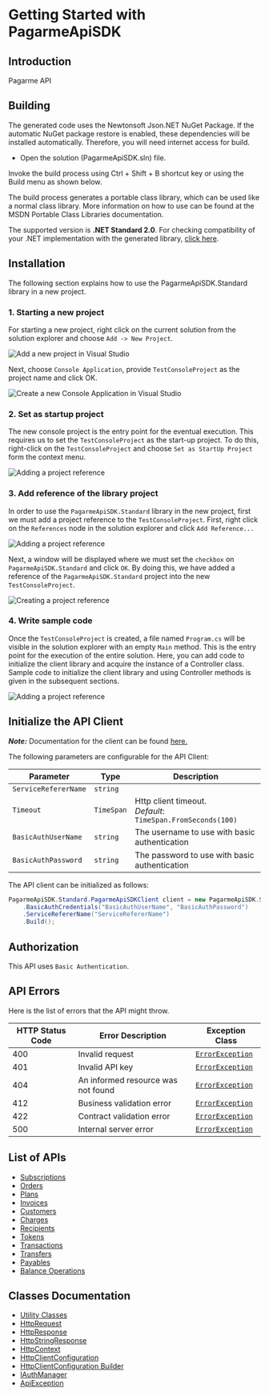 
# Getting Started with PagarmeApiSDK

## Introduction

Pagarme API

## Building

The generated code uses the Newtonsoft Json.NET NuGet Package. If the automatic NuGet package restore is enabled, these dependencies will be installed automatically. Therefore, you will need internet access for build.

* Open the solution (PagarmeApiSDK.sln) file.

Invoke the build process using Ctrl + Shift + B shortcut key or using the Build menu as shown below.

The build process generates a portable class library, which can be used like a normal class library. More information on how to use can be found at the MSDN Portable Class Libraries documentation.

The supported version is **.NET Standard 2.0**. For checking compatibility of your .NET implementation with the generated library, [click here](https://dotnet.microsoft.com/en-us/platform/dotnet-standard#versions).

## Installation

The following section explains how to use the PagarmeApiSDK.Standard library in a new project.

### 1. Starting a new project

For starting a new project, right click on the current solution from the solution explorer and choose `Add -> New Project`.

![Add a new project in Visual Studio](https://apidocs.io/illustration/cs?workspaceFolder=PagarmeApiSDK-CSharp&workspaceName=PagarmeApiSDK&projectName=PagarmeApiSDK.Standard&rootNamespace=PagarmeApiSDK.Standard&step=addProject)

Next, choose `Console Application`, provide `TestConsoleProject` as the project name and click OK.

![Create a new Console Application in Visual Studio](https://apidocs.io/illustration/cs?workspaceFolder=PagarmeApiSDK-CSharp&workspaceName=PagarmeApiSDK&projectName=PagarmeApiSDK.Standard&rootNamespace=PagarmeApiSDK.Standard&step=createProject)

### 2. Set as startup project

The new console project is the entry point for the eventual execution. This requires us to set the `TestConsoleProject` as the start-up project. To do this, right-click on the `TestConsoleProject` and choose `Set as StartUp Project` form the context menu.

![Adding a project reference](https://apidocs.io/illustration/cs?workspaceFolder=PagarmeApiSDK-CSharp&workspaceName=PagarmeApiSDK&projectName=PagarmeApiSDK.Standard&rootNamespace=PagarmeApiSDK.Standard&step=setStartup)

### 3. Add reference of the library project

In order to use the `PagarmeApiSDK.Standard` library in the new project, first we must add a project reference to the `TestConsoleProject`. First, right click on the `References` node in the solution explorer and click `Add Reference...`

![Adding a project reference](https://apidocs.io/illustration/cs?workspaceFolder=PagarmeApiSDK-CSharp&workspaceName=PagarmeApiSDK&projectName=PagarmeApiSDK.Standard&rootNamespace=PagarmeApiSDK.Standard&step=addReference)

Next, a window will be displayed where we must set the `checkbox` on `PagarmeApiSDK.Standard` and click `OK`. By doing this, we have added a reference of the `PagarmeApiSDK.Standard` project into the new `TestConsoleProject`.

![Creating a project reference](https://apidocs.io/illustration/cs?workspaceFolder=PagarmeApiSDK-CSharp&workspaceName=PagarmeApiSDK&projectName=PagarmeApiSDK.Standard&rootNamespace=PagarmeApiSDK.Standard&step=createReference)

### 4. Write sample code

Once the `TestConsoleProject` is created, a file named `Program.cs` will be visible in the solution explorer with an empty `Main` method. This is the entry point for the execution of the entire solution. Here, you can add code to initialize the client library and acquire the instance of a Controller class. Sample code to initialize the client library and using Controller methods is given in the subsequent sections.

![Adding a project reference](https://apidocs.io/illustration/cs?workspaceFolder=PagarmeApiSDK-CSharp&workspaceName=PagarmeApiSDK&projectName=PagarmeApiSDK.Standard&rootNamespace=PagarmeApiSDK.Standard&step=addCode)

## Initialize the API Client

**_Note:_** Documentation for the client can be found [here.](https://www.github.com/pagarme/pagarme-net-standard-sdk/tree/6.8.3/doc/client.md)

The following parameters are configurable for the API Client:

| Parameter | Type | Description |
|  --- | --- | --- |
| `ServiceRefererName` | `string` |  |
| `Timeout` | `TimeSpan` | Http client timeout.<br>*Default*: `TimeSpan.FromSeconds(100)` |
| `BasicAuthUserName` | `string` | The username to use with basic authentication |
| `BasicAuthPassword` | `string` | The password to use with basic authentication |

The API client can be initialized as follows:

```csharp
PagarmeApiSDK.Standard.PagarmeApiSDKClient client = new PagarmeApiSDK.Standard.PagarmeApiSDKClient.Builder()
    .BasicAuthCredentials("BasicAuthUserName", "BasicAuthPassword")
    .ServiceRefererName("ServiceRefererName")
    .Build();
```

## Authorization

This API uses `Basic Authentication`.

## API Errors

Here is the list of errors that the API might throw.

| HTTP Status Code | Error Description | Exception Class |
|  --- | --- | --- |
| 400 | Invalid request | [`ErrorException`](https://www.github.com/pagarme/pagarme-net-standard-sdk/tree/6.8.3/doc/models/error-exception.md) |
| 401 | Invalid API key | [`ErrorException`](https://www.github.com/pagarme/pagarme-net-standard-sdk/tree/6.8.3/doc/models/error-exception.md) |
| 404 | An informed resource was not found | [`ErrorException`](https://www.github.com/pagarme/pagarme-net-standard-sdk/tree/6.8.3/doc/models/error-exception.md) |
| 412 | Business validation error | [`ErrorException`](https://www.github.com/pagarme/pagarme-net-standard-sdk/tree/6.8.3/doc/models/error-exception.md) |
| 422 | Contract validation error | [`ErrorException`](https://www.github.com/pagarme/pagarme-net-standard-sdk/tree/6.8.3/doc/models/error-exception.md) |
| 500 | Internal server error | [`ErrorException`](https://www.github.com/pagarme/pagarme-net-standard-sdk/tree/6.8.3/doc/models/error-exception.md) |

## List of APIs

* [Subscriptions](https://www.github.com/pagarme/pagarme-net-standard-sdk/tree/6.8.3/doc/controllers/subscriptions.md)
* [Orders](https://www.github.com/pagarme/pagarme-net-standard-sdk/tree/6.8.3/doc/controllers/orders.md)
* [Plans](https://www.github.com/pagarme/pagarme-net-standard-sdk/tree/6.8.3/doc/controllers/plans.md)
* [Invoices](https://www.github.com/pagarme/pagarme-net-standard-sdk/tree/6.8.3/doc/controllers/invoices.md)
* [Customers](https://www.github.com/pagarme/pagarme-net-standard-sdk/tree/6.8.3/doc/controllers/customers.md)
* [Charges](https://www.github.com/pagarme/pagarme-net-standard-sdk/tree/6.8.3/doc/controllers/charges.md)
* [Recipients](https://www.github.com/pagarme/pagarme-net-standard-sdk/tree/6.8.3/doc/controllers/recipients.md)
* [Tokens](https://www.github.com/pagarme/pagarme-net-standard-sdk/tree/6.8.3/doc/controllers/tokens.md)
* [Transactions](https://www.github.com/pagarme/pagarme-net-standard-sdk/tree/6.8.3/doc/controllers/transactions.md)
* [Transfers](https://www.github.com/pagarme/pagarme-net-standard-sdk/tree/6.8.3/doc/controllers/transfers.md)
* [Payables](https://www.github.com/pagarme/pagarme-net-standard-sdk/tree/6.8.3/doc/controllers/payables.md)
* [Balance Operations](https://www.github.com/pagarme/pagarme-net-standard-sdk/tree/6.8.3/doc/controllers/balance-operations.md)

## Classes Documentation

* [Utility Classes](https://www.github.com/pagarme/pagarme-net-standard-sdk/tree/6.8.3/doc/utility-classes.md)
* [HttpRequest](https://www.github.com/pagarme/pagarme-net-standard-sdk/tree/6.8.3/doc/http-request.md)
* [HttpResponse](https://www.github.com/pagarme/pagarme-net-standard-sdk/tree/6.8.3/doc/http-response.md)
* [HttpStringResponse](https://www.github.com/pagarme/pagarme-net-standard-sdk/tree/6.8.3/doc/http-string-response.md)
* [HttpContext](https://www.github.com/pagarme/pagarme-net-standard-sdk/tree/6.8.3/doc/http-context.md)
* [HttpClientConfiguration](https://www.github.com/pagarme/pagarme-net-standard-sdk/tree/6.8.3/doc/http-client-configuration.md)
* [HttpClientConfiguration Builder](https://www.github.com/pagarme/pagarme-net-standard-sdk/tree/6.8.3/doc/http-client-configuration-builder.md)
* [IAuthManager](https://www.github.com/pagarme/pagarme-net-standard-sdk/tree/6.8.3/doc/i-auth-manager.md)
* [ApiException](https://www.github.com/pagarme/pagarme-net-standard-sdk/tree/6.8.3/doc/api-exception.md)

